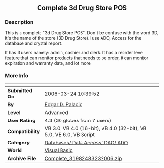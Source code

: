 ﻿<div align="center">

## Complete 3d Drug Store POS


</div>

### Description

This is a complete "3d Drug Store POS". Don't be confuse with the word 3D, it's the name of the store (3D Drug Store).I use ADO, Access for the database and crystal report.

It has 3 users namely: admin, cashier and clerk. It has a reorder level feature that can monitor products that needs to be order, it can monitor expiration and warranty date, and lot more
 
### More Info
 


<span>             |<span>
---                |---
**Submitted On**   |2006-03-24 10:39:52
**By**             |[Edgar D\. Palacio](https://github.com/Planet-Source-Code/PSCIndex/blob/master/ByAuthor/edgar-d-palacio.md)
**Level**          |Advanced
**User Rating**    |4.3 (30 globes from 7 users)
**Compatibility**  |VB 3\.0, VB 4\.0 \(16\-bit\), VB 4\.0 \(32\-bit\), VB 5\.0, VB 6\.0, VB Script
**Category**       |[Databases/ Data Access/ DAO/ ADO](https://github.com/Planet-Source-Code/PSCIndex/blob/master/ByCategory/databases-data-access-dao-ado__1-6.md)
**World**          |[Visual Basic](https://github.com/Planet-Source-Code/PSCIndex/blob/master/ByWorld/visual-basic.md)
**Archive File**   |[Complete\_31982483232006\.zip](https://github.com/Planet-Source-Code/edgar-d-palacio-complete-3d-drug-store-pos__1-64771/archive/master.zip)








